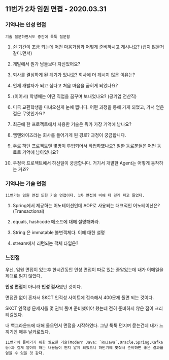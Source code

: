 11번가 2차 임원 면접 - 2020.03.31
---

### 기억나는 인성 면접
`기술 질문하면서도 중간에 툭툭 질문함`

1. 쉰 기간이 조금 되는데 어떤 마음가짐과 어떻게 준비하시고 계시나요? (쉽지 않을거 같다.면서)

2. 개발에서 뭔가 남들보다 자신있어요?

3. 퇴사를 결심하게 된 계기가 있나요? 회사에 더 계시지 않은 이유는?

4. 언제 개발자가 되고 싶다고 처음 마음을 굳히게 되었나요? 

5. (이어서) 학생때는 어떤 직업을 꿈꾸며 보내었나요? (공기업 전산직)

6. 미국 교환학생을 다녀오신게 눈에 띕니다. 어떤 과정을 통해 가게 되었고, 가서 얻은 점은 무엇인가요?

7. 최근에 한 프로젝트에서 사용한 기술은 뭐가 가장 기억에 남나요?

8. 엠앤와이즈라는 회사를 들어가게 된 경로? 과정이 궁금합니다.

9. 주로 하던 프로젝트엔 몇명이 투입되어서 작업하였나요? 일한 동료분들은 어떤 동료로 기억에 남아있나요?

10. 우정국 프로젝트에서 하신일이 궁금합니다. 거기서 개발한 Agent는 어떻게 동작하는 거죠?

### 기억나는 기술 면접
`11번가는 임원 면접 또한 기술 면접이다. 1차 면접에 비해 더 깊게 파고 들었다.`

1. Spring에서 제공하는 어노테이션인데 AOP로 사용되는 대표적인 어노테이션은? (Transactional)

2. equals, hashcode 메소드에 대해 설명해봐라.

3. String 은 immatable 불변객체다. 이에 대한 설명

4. stream에서 리턴되는 객체 타입은?


### 느낀점
우선, 임원 면접이 있는후 한시간동안 인성 면접이 따로 있는 줄알았는데 내가 이메일을 제대로 읽지 않았다.
    
**인성 면접**이 아니라 **인성 검사**였던 것이다.

면접관 없이 혼자서 SKCT 인적성 사이트에 접속해서 400문제 풀면 되는 것이다.

SKCT 인적성 문제지를 몇 권씩 풀며 준비했어야 했는데 전혀 준비하지 않은 점이 크리티컬했다.

내 백그라운드에 대해 물으면서 면접을 시작하였다. 그냥 툭툭 던지며 묻는건데 내가 느끼기엔 매우 날카로웠다.

> 
    11번가에 들어가기 위한 필요한 기술(Modern Java: `RxJava`,Oracle,Spring,Kafka 등)과 깊게 알아야 하는 내용들이 뭔지 알게 되었으니 하반기에 맞춰서 준비하면 좋은 결과를 얻을 수 있을 것 같다.